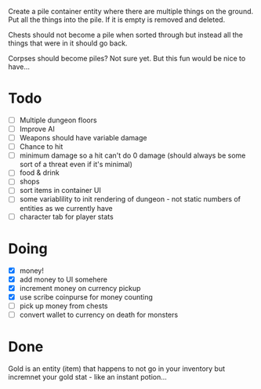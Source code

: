 Create a pile container entity where there are multiple things on the ground. Put all the things into the pile. If it is empty is removed and deleted.

Chests should not become a pile when sorted through but instead all the things that were in it should go back.

Corpses should become piles? Not sure yet. But this fun would be nice to have...

# Todo

- [ ] Multiple dungeon floors
- [ ] Improve AI
- [ ] Weapons should have variable damage
- [ ] Chance to hit
- [ ] minimum damage so a hit can't do 0 damage (should always be some sort of a threat even if it's minimal)
- [ ] food & drink
- [ ] shops
- [ ] sort items in container UI
- [ ] some variablility to init rendering of dungeon - not static numbers of entities as we currently have
- [ ] character tab for player stats

# Doing

- [x] money!
- [x] add money to UI somehere
- [x] increment money on currency pickup
- [x] use scribe coinpurse for money counting
- [ ] pick up money from chests
- [ ] convert wallet to currency on death for monsters

# Done

Gold is an entity (item) that happens to not go in your inventory but incremnet your gold stat - like an instant potion...
